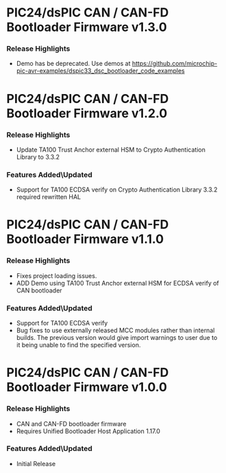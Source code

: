 # PIC24/dsPIC CAN / CAN-FD Bootloader Firmware v1.3.0
### Release Highlights

- Demo has be deprecated.  Use demos at https://github.com/microchip-pic-avr-examples/dspic33_dsc_bootloader_code_examples

# PIC24/dsPIC CAN / CAN-FD Bootloader Firmware v1.2.0
### Release Highlights

- Update TA100 Trust Anchor external HSM to Crypto Authentication Library to 3.3.2

### Features Added\Updated

- Support for TA100 ECDSA verify on Crypto Authentication Library 3.3.2 required rewritten HAL

# PIC24/dsPIC CAN / CAN-FD Bootloader Firmware v1.1.0
### Release Highlights

- Fixes project loading issues.
- ADD Demo using TA100 Trust Anchor external HSM for ECDSA verify of CAN bootloader

### Features Added\Updated

- Support for TA100 ECDSA verify
- Bug fixes to use externally released MCC modules rather than internal builds.  The previous version would give import warnings to user due to it being unable to find the specified version.

# PIC24/dsPIC CAN / CAN-FD Bootloader Firmware v1.0.0
### Release Highlights

- CAN and CAN-FD bootloader firmware
- Requires Unified Bootloader Host Application 1.17.0

### Features Added\Updated

- Initial Release
